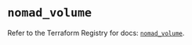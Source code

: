# `nomad_volume`

Refer to the Terraform Registry for docs: [`nomad_volume`](https://registry.terraform.io/providers/hashicorp/nomad/2.4.0/docs/resources/volume).
